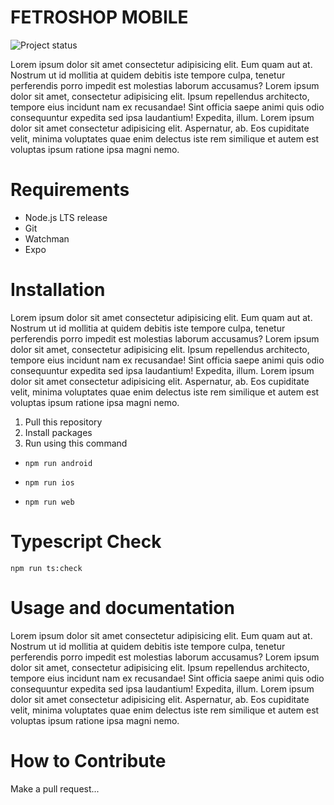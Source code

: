 FETROSHOP MOBILE
=================
![Project status](https://img.shields.io/badge/version-1.0.0-green.svg)

Lorem ipsum dolor sit amet consectetur adipisicing elit. Eum quam aut at. Nostrum ut id mollitia at quidem debitis iste tempore culpa, tenetur perferendis porro impedit est molestias laborum accusamus? Lorem ipsum dolor sit amet, consectetur adipisicing elit. Ipsum repellendus architecto, tempore eius incidunt nam ex recusandae! Sint officia saepe animi quis odio consequuntur expedita sed ipsa laudantium! Expedita, illum. Lorem ipsum dolor sit amet consectetur adipisicing elit. Aspernatur, ab. Eos cupiditate velit, minima voluptates quae enim delectus iste rem similique et autem est voluptas ipsum ratione ipsa magni nemo.

Requirements
=================
- Node.js LTS release
- Git
- Watchman
- Expo

Installation
=================
Lorem ipsum dolor sit amet consectetur adipisicing elit. Eum quam aut at. Nostrum ut id mollitia at quidem debitis iste tempore culpa, tenetur perferendis porro impedit est molestias laborum accusamus? Lorem ipsum dolor sit amet, consectetur adipisicing elit. Ipsum repellendus architecto, tempore eius incidunt nam ex recusandae! Sint officia saepe animi quis odio consequuntur expedita sed ipsa laudantium! Expedita, illum. Lorem ipsum dolor sit amet consectetur adipisicing elit. Aspernatur, ab. Eos cupiditate velit, minima voluptates quae enim delectus iste rem similique et autem est voluptas ipsum ratione ipsa magni nemo.

1. Pull this repository
2. Install packages
3. Run using this command
-
   ```
   npm run android
   ```
-
   ```
   npm run ios
   ```
-
   ```
   npm run web
   ```
Typescript Check
=================
```
npm run ts:check
```

Usage and documentation
=================
Lorem ipsum dolor sit amet consectetur adipisicing elit. Eum quam aut at. Nostrum ut id mollitia at quidem debitis iste tempore culpa, tenetur perferendis porro impedit est molestias laborum accusamus? Lorem ipsum dolor sit amet, consectetur adipisicing elit. Ipsum repellendus architecto, tempore eius incidunt nam ex recusandae! Sint officia saepe animi quis odio consequuntur expedita sed ipsa laudantium! Expedita, illum. Lorem ipsum dolor sit amet consectetur adipisicing elit. Aspernatur, ab. Eos cupiditate velit, minima voluptates quae enim delectus iste rem similique et autem est voluptas ipsum ratione ipsa magni nemo.

How to Contribute
=================
Make a pull request...